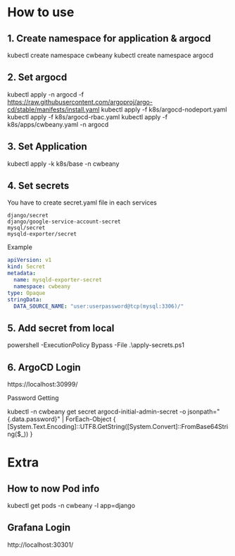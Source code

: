 # How to use

## 1. Create namespace for application & argocd

kubectl create namespace cwbeany
kubectl create namespace argocd

## 2. Set argocd

kubectl apply -n argocd -f https://raw.githubusercontent.com/argoproj/argo-cd/stable/manifests/install.yaml
kubectl apply -f k8s/argocd-nodeport.yaml
kubectl apply -f k8s/argocd-rbac.yaml
kubectl apply -f k8s/apps/cwbeany.yaml -n argocd

## 3. Set Application

kubectl apply -k k8s/base -n cwbeany

## 4. Set secrets

You have to create secret.yaml file in each services

```
django/secret
django/google-service-account-secret
mysql/secret
mysqld-exporter/secret
```

Example
```yaml
apiVersion: v1
kind: Secret
metadata:
  name: mysqld-exporter-secret
  namespace: cwbeany
type: Opaque
stringData:
  DATA_SOURCE_NAME: "user:userpassword@tcp(mysql:3306)/"
```

## 5. Add secret from local

powershell -ExecutionPolicy Bypass -File .\apply-secrets.ps1

## 6. ArgoCD Login

https://localhost:30999/

Password Getting

kubectl -n cwbeany get secret argocd-initial-admin-secret -o jsonpath="{.data.password}" | ForEach-Object { [System.Text.Encoding]::UTF8.GetString([System.Convert]::FromBase64String($_)) }


# Extra

## How to now Pod info

kubectl get pods -n cwbeany -l app=django

## Grafana Login

http://localhost:30301/
